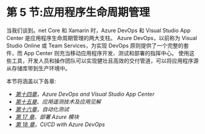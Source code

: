 # 第 5 节:应用程序生命周期管理

当我们谈到。net Core 和 Xamarin 时，Azure DevOps 和 Visual Studio App Center 是应用程序生命周期管理的两大支柱。 Azure DevOps，以前称为 Visual Studio Online 或 Team Services，为实现 DevOps 原则提供了一个完整的套件，而 App Center 则充当移动应用程序开发、测试和部署的指挥中心。 使用这些工具，开发人员和操作团队可以实现健壮且高效的交付管道，可以将应用程序源从存储库带到生产环境中。

本节将涵盖以下各章:

*   [*第十四章*](14.html#_idTextAnchor460)，*Azure DevOps and Visual Studio App Center*
*   [*第十五章*](15.html#_idTextAnchor483)、*应用遥测技术及应用见解*
*   [*第十六章*](16.html#_idTextAnchor502)，*自动化测试*
*   [*第 17 章*](17.html#_idTextAnchor517)、*部署 Azure 模块*
*   [*第 18 章*](18.html#_idTextAnchor524)，*CI/CD with Azure DevOps*